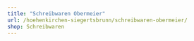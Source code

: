 ```yaml
---
title: "Schreibwaren Obermeier"
url: /hoehenkirchen-siegertsbrunn/schreibwaren-obermeier/
shop: Schreibwaren
---
```

